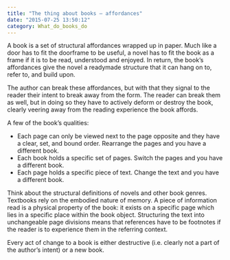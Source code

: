 ```yaml
---
title: "The thing about books – affordances"
date: "2015-07-25 13:50:12"
category: What_do_books_do
---
```


A book is a set of structural affordances wrapped up in paper. Much like
a door has to fit the doorframe to be useful, a novel has to fit the
book as a frame if it is to be read, understood and enjoyed. In return,
the book’s affordances give the novel a readymade structure that it can
hang on to, refer to, and build upon.

The author can break these affordances, but with that they signal to the
reader their intent to break away from the form. The reader can break
them as well, but in doing so they have to actively deform or destroy
the book, clearly veering away from the reading experience the book
affords.

A few of the book’s qualities:

-   Each page can only be viewed next to the page opposite and they have
    a clear, set, and bound order. Rearrange the pages and you have a
    different book.
-   Each book holds a specific set of pages. Switch the pages and you
    have a different book.
-   Each page holds a specific piece of text. Change the text and you
    have a different book.

Think about the structural definitions of novels and other book genres.
Textbooks rely on the embodied nature of memory. A piece of information
read is a physical property of the book: it exists on a specific page
which lies in a specific place within the book object. Structuring the
text into unchangeable page divisions means that references have to be
footnotes if the reader is to experience them in the referring context.

Every act of change to a book is either destructive (i.e. clearly not a
part of the author’s intent) or a new book.
